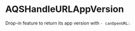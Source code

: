 AQSHandleURLAppVersion
======================

Drop-in feature to return its app version with `- canOpenURL:`
